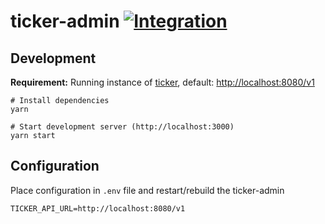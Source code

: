 # ticker-admin [![Integration](https://github.com/systemli/ticker-admin/actions/workflows/integration.yml/badge.svg)](https://github.com/systemli/ticker-admin/actions/workflows/integration.yml)

## Development

**Requirement:** Running instance of [ticker](https://github.com/systemli/ticker), default: <http://localhost:8080/v1>

```shell
# Install dependencies
yarn

# Start development server (http://localhost:3000)
yarn start
```

## Configuration

Place configuration in `.env` file and restart/rebuild the ticker-admin

```shell
TICKER_API_URL=http://localhost:8080/v1
```
